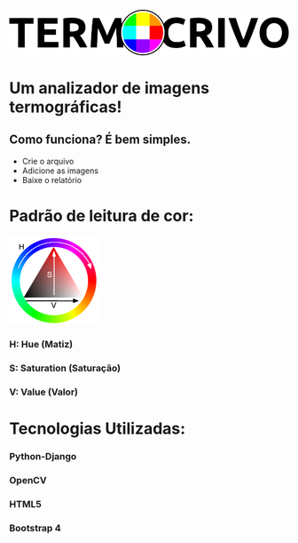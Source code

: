 ![Logo](code/termoCrivo/tcrivo/assets/imgs/termocrivologo.png)


# Um analizador de imagens termográficas!

## Como funciona? É bem simples.

- Crie o arquivo
- Adicione as imagens
- Baixe o relatório

# Padrão de leitura de cor:

![HSV](outros/Hsv_sample.png)

### H: Hue (Matiz)
### S: Saturation (Saturação)
### V: Value (Valor)

# Tecnologias Utilizadas:
### Python-Django
### OpenCV
### HTML5
### Bootstrap 4
